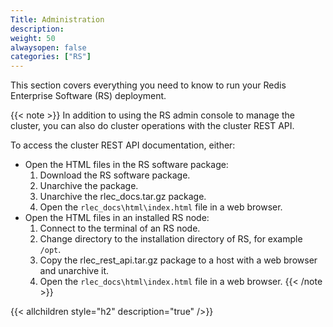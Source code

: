 ```yaml
---
Title: Administration
description:
weight: 50
alwaysopen: false
categories: ["RS"]
---
```

This section covers everything you need to know to run your Redis Enterprise Software (RS) deployment.

{{< note >}}
In addition to using the RS admin console to manage the cluster,
you can also do cluster operations with the cluster REST API.

To access the cluster REST API documentation, either:

- Open the HTML files in the RS software package:
    1. Download the RS software package.
    1. Unarchive the package.
    1. Unarchive the rlec_docs.tar.gz package.
    1. Open the `rlec_docs\html\index.html` file in a web browser.
- Open the HTML files in an installed RS node:
    1. Connect to the terminal of an RS node.
    1. Change directory to the installation directory of RS, for example `/opt`.
    1. Copy the rlec_rest_api.tar.gz package to a host with a web browser and unarchive it.
    1. Open the `rlec_docs\html\index.html` file in a web browser.
{{< /note >}}

{{< allchildren style="h2" description="true" />}}
